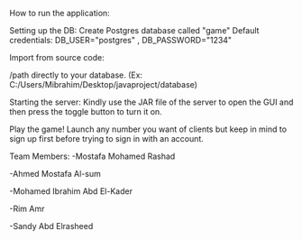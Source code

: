 How to run the application:

Setting up the DB:
Create Postgres database called "game" Default credentials: DB_USER="postgres" , DB_PASSWORD="1234"

Import from source code:

/path directly to your database.
(Ex: C:/Users/Mibrahim/Desktop/javaproject/database)

Starting the server:
Kindly use the JAR file of the server to open the GUI and then press the toggle button to turn it on.

Play the game!
Launch any number you want of clients but keep in mind to sign up first before trying to sign in with an account.

Team Members:
  -Mostafa Mohamed Rashad
  
  -Ahmed Mostafa Al-sum
  
  -Mohamed Ibrahim Abd El-Kader
  
  -Rim Amr
  
  -Sandy Abd Elrasheed
